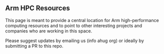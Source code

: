 ## Arm HPC Resources

This page is meant to provide a central location for Arm high-performance computing resources and to point to other interesting projects and companies who are working in this space. 

Please suggest updates by emailing us (info <at> ahug <dot> org) or ideally by submitting a PR to this repo.
